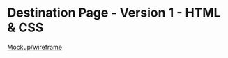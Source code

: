 # Destination Page - Version 1 - HTML & CSS
[Mockup/wireframe](https://drive.google.com/file/d/15Ra1M0SYIe2nusdcTK-D04kXFhPOo8PB/view)
